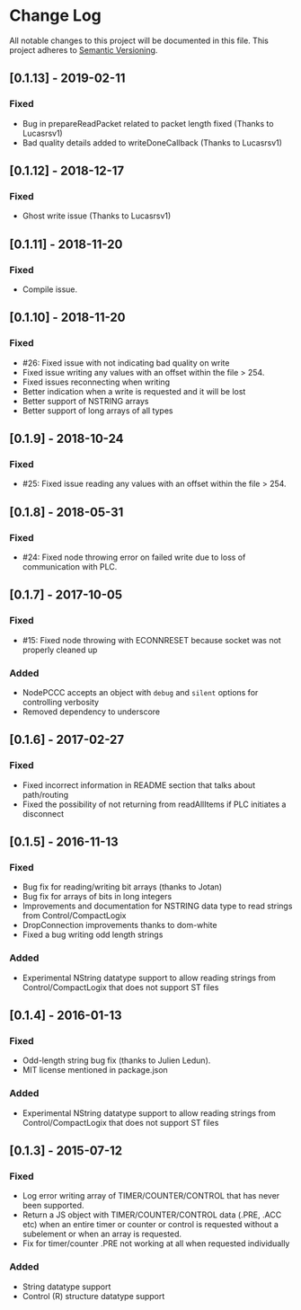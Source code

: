 # Change Log
All notable changes to this project will be documented in this file.
This project adheres to [Semantic Versioning](http://semver.org/).

## [0.1.13] - 2019-02-11
### Fixed
- Bug in prepareReadPacket related to packet length fixed (Thanks to Lucasrsv1)
- Bad quality details added to writeDoneCallback (Thanks to Lucasrsv1)

## [0.1.12] - 2018-12-17
### Fixed
- Ghost write issue (Thanks to Lucasrsv1)

## [0.1.11] - 2018-11-20
### Fixed
- Compile issue.

## [0.1.10] - 2018-11-20
### Fixed
- #26: Fixed issue with not indicating bad quality on write
- Fixed issue writing any values with an offset within the file > 254.
- Fixed issues reconnecting when writing
- Better indication when a write is requested and it will be lost
- Better support of NSTRING arrays
- Better support of long arrays of all types

## [0.1.9] - 2018-10-24
### Fixed
- #25: Fixed issue reading any values with an offset within the file > 254.

## [0.1.8] - 2018-05-31
### Fixed
- #24: Fixed node throwing error on failed write due to loss of communication with PLC.

## [0.1.7] - 2017-10-05
### Fixed
- #15: Fixed node throwing with ECONNRESET because socket was not properly cleaned up

### Added
 - NodePCCC accepts an object with `debug` and `silent` options for controlling verbosity
 - Removed dependency to underscore

## [0.1.6] - 2017-02-27
### Fixed
- Fixed incorrect information in README section that talks about path/routing
- Fixed the possibility of not returning from readAllItems if PLC initiates a disconnect

## [0.1.5] - 2016-11-13
### Fixed
- Bug fix for reading/writing bit arrays (thanks to Jotan)
- Bug fix for arrays of bits in long integers
- Improvements and documentation for NSTRING data type to read strings from Control/CompactLogix
- DropConnection improvements thanks to dom-white
- Fixed a bug writing odd length strings

### Added
- Experimental NString datatype support to allow reading strings from Control/CompactLogix that does not support ST files

## [0.1.4] - 2016-01-13
### Fixed
- Odd-length string bug fix (thanks to Julien Ledun).
- MIT license mentioned in package.json

### Added
- Experimental NString datatype support to allow reading strings from Control/CompactLogix that does not support ST files

## [0.1.3] - 2015-07-12
### Fixed
- Log error writing array of TIMER/COUNTER/CONTROL that has never been supported.
- Return a JS object with TIMER/COUNTER/CONTROL data (.PRE, .ACC etc) when an entire timer or counter or control is requested without a subelement or when an array is requested.
- Fix for timer/counter .PRE not working at all when requested individually

### Added
- String datatype support
- Control (R) structure datatype support

